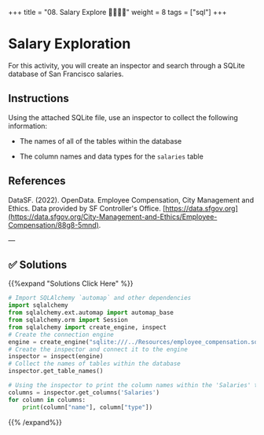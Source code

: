 +++
title = "08. Salary Explore 👩‍🎓👨‍🎓"
weight = 8
tags = ["sql"] 
+++

# Salary Exploration

For this activity, you will create an inspector and search through a SQLite database of San Francisco salaries.

## Instructions

Using the attached SQLite file, use an inspector to collect the following information:

* The names of all of the tables within the database

* The column names and data types for the `salaries` table

## References

DataSF. (2022). OpenData. Employee Compensation, City Management and Ethics. Data provided by SF Controller's Office. [https://data.sfgov.org](https://data.sfgov.org/City-Management-and-Ethics/Employee-Compensation/88g8-5mnd).

—

## ✅ Solutions
{{%expand "Solutions Click Here" %}}
```python
# Import SQLAlchemy `automap` and other dependencies
import sqlalchemy
from sqlalchemy.ext.automap import automap_base
from sqlalchemy.orm import Session
from sqlalchemy import create_engine, inspect
# Create the connection engine
engine = create_engine("sqlite:///../Resources/employee_compensation.sqlite")
# Create the inspector and connect it to the engine
inspector = inspect(engine)
# Collect the names of tables within the database
inspector.get_table_names()

# Using the inspector to print the column names within the 'Salaries' table and its types
columns = inspector.get_columns('Salaries')
for column in columns:
    print(column["name"], column["type"])
```
{{% /expand%}}

